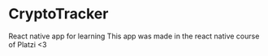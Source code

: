 # CryptoTracker
React native app for learning
This app was made in the react native course of Platzi <3



